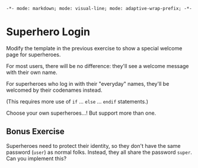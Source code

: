 `-*- mode: markdown; mode: visual-line; mode: adaptive-wrap-prefix; -*-`

# Superhero Login

Modify the template in the previous exercise to show a special welcome page for superheroes.

For most users, there will be no difference: they'll see a welcome message with their own name.

For superheroes who log in with their "everyday" names, they'll be welcomed by their codenames instead.

(This requires more use of `if` ... `else` ... `endif` statements.)

Choose your own superheroes...! But support more than one.

## Bonus Exercise

Superheroes need to protect their identity, so they don't have the same password (`user`) as normal folks. Instead, they all share the password `super`. Can you implement this?
